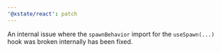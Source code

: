 ```yaml
---
'@xstate/react': patch
---
```


An internal issue where the `spawnBehavior` import for the `useSpawn(...)` hook was broken internally has been fixed.
